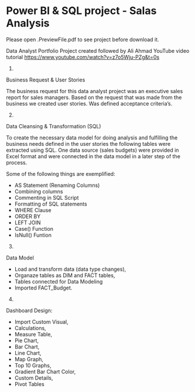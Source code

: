 # Power BI & SQL project - Salas Analysis

Please open .PreviewFile.pdf to see project before download it.

Data Analyst Portfolio Project created followed by Ali Ahmad YouTube video tutorial https://www.youtube.com/watch?v=z7o5Wju-PZg&t=0s 

1. 
Business Request & User Stories

The business request for this data analyst project was an executive sales report for sales managers.
Based on the request that was made from the business we created user stories.
Was defined acceptance criteria’s.


2.
Data Cleansing & Transformation (SQL)

To create the necessary data model for doing analysis and fulfilling the business needs defined in the user stories the following tables were extracted using SQL.
One data source (sales budgets) were provided in Excel format and were connected in the data model in a later step of the process.

Some of the following things are exemplified:

- AS Statement (Renaming Columns)
- Combining columns
- Commenting in SQL Script
- Formatting of SQL statements
- WHERE Clause
- ORDER BY
- LEFT JOIN
- Case() Function
- IsNull() Funtion


3.
Data Model

- Load and transform data (data type changes),
- Organaze tables as DIM and FACT tables,
- Tables connected for Data Modeling
- Imported FACT_Budget.

4.

Dashboard Design: 
- Import Custom Visual, 
- Calculations, 
- Measure Table, 
- Pie Chart,
- Bar Chart,
- Line Chart, 
- Map Graph,
- Top 10 Graphs,
- Gradient Bar Chart Color,
- Custom Details,
- Pivot Tables
